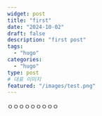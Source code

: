 ```yaml
---
widget: post
title: "first"
date: "2024-10-02"
draft: false
description: "first post"
tags:
  - "hugo"
categories:
  - "hugo"
type: post
# 대표 이미지
featured: "/images/test.png"
---
```

ㅇㅇㅇㅇㅇㅇㅇㅇㅇ